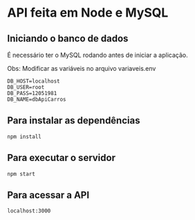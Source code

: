# API feita em Node e MySQL

## Iniciando o banco de dados

É necessário ter o MySQL rodando antes de iniciar a aplicação.

Obs: Modificar as variáveis no arquivo variaveis.env

    DB_HOST=localhost
    DB_USER=root
    DB_PASS=12051981    
    DB_NAME=dbApiCarros

## Para instalar as dependências

    npm install

## Para executar o servidor

    npm start

## Para acessar a API

    localhost:3000
